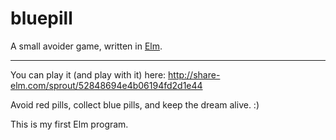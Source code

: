 bluepill
========

A small avoider game, written in [Elm](http://elm-lang.org).

---------------------------------------------------------

You can play it (and play with it) here: http://share-elm.com/sprout/52848694e4b06194fd2d1e44

Avoid red pills, collect blue pills, and keep the dream alive. :)

This is my first Elm program.
